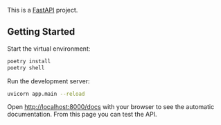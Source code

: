 This is a [FastAPI](https://fastapi.tiangolo.com/) project.

## Getting Started

Start the virtual environment:

```bash
poetry install
poetry shell
```

Run the development server:

```bash
uvicorn app.main --reload
```

Open [http://localhost:8000/docs](http://localhost:8000/docs) with your browser to see the automatic documentation. From this page you can test the API.
